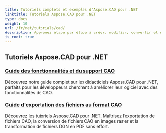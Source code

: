 ```yaml
---
title: Tutoriels complets et exemples d'Aspose.CAD pour .NET
linktitle: Tutoriels Aspose.CAD pour .NET
type: docs
weight: 10
url: /fr/net/tutorials/cad/
description: Apprenez étape par étape à créer, modifier, convertir et manipuler des dessins CAO dans vos applications .NET avec facilité et efficacité. Parfait pour les débutants comme pour les professionnels.
is_root: true
---
```


## Tutoriels Aspose.CAD pour .NET
### [Guide des fonctionnalités et du support CAO](./guide-to-cad-features-and-support/)
Découvrez notre guide complet sur les didacticiels Aspose.CAD pour .NET, parfaits pour les développeurs cherchant à améliorer leur logiciel avec des fonctionnalités de CAO.
### [Guide d'exportation des fichiers au format CAO](./guide-to-exporting-cad-format/)
Découvrez les tutoriels Aspose.CAD pour .NET. Maîtrisez l'exportation de fichiers CAO, la conversion de fichiers CAO en images raster et la transformation de fichiers DGN en PDF sans effort.